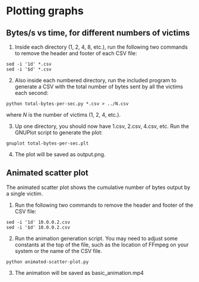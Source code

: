 Plotting graphs
===============

Bytes/s vs time, for different numbers of victims
-------------------------------------------------

1. Inside each directory (1, 2, 4, 8, etc.), run the following two commands to
remove the header and footer of each CSV file:

~~~~
sed -i '1d' *.csv
sed -i '$d' *.csv
~~~~

2. Also inside each numbered directory, run the included program to generate a
CSV with the total number of bytes sent by all the victims each second:

~~~~
python total-bytes-per-sec.py *.csv > ../N.csv
~~~~

where _N_ is the number of victims (1, 2, 4, etc.).

3. Up one directory, you should now have 1.csv, 2.csv, 4.csv, etc. Run the
GNUPlot script to generate the plot:

~~~~
gnuplot total-bytes-per-sec.plt
~~~~

4. The plot will be saved as output.png.

Animated scatter plot
---------------------

The animated scatter plot shows the cumulative number of bytes output by a single victim.

1. Run the following two commands to remove the header and footer of the CSV
file:

~~~~
sed -i '1d' 10.0.0.2.csv
sed -i '$d' 10.0.0.2.csv
~~~~

2. Run the animation generation script. You may need to adjust some constants
at the top of the file, such as the location of FFmpeg on your system or the
name of the CSV file.

~~~~
python animated-scatter-plot.py
~~~~

3. The animation will be saved as basic_animation.mp4

